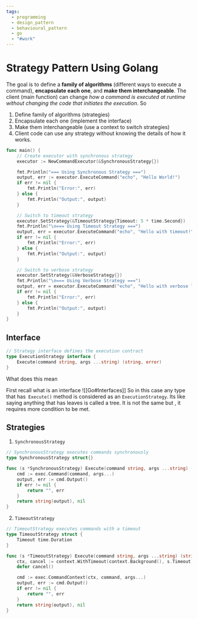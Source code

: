 ```yaml
---
tags:
  - programming
  - design_pattern
  - behavioural_pattern
  - go
  - "#work"
---
```

# Strategy Pattern Using Golang

The goal is to define a **family of algorithms** (different ways to execute a command), **encapsulate each one**, and **make them interchangeable**. The client (main function) can change *how a command is executed at runtime without changing the code that initiates the execution*.
So 
1. Define family of algorithms (strategies)
2. Encapsulate each one (implement the interface)
3. Make them interchangeable (use a context to switch strategies)
4. Client code can use any strategy without knowing the details of how it works.

```go
func main() {
	// Create executor with synchronous strategy
	executor := NewCommandExecutor(&SynchronousStrategy{})

	fmt.Println("=== Using Synchronous Strategy ===")
	output, err := executor.ExecuteCommand("echo", "Hello World!")
	if err != nil {
		fmt.Println("Error:", err)
	} else {
		fmt.Println("Output:", output)
	}

	// Switch to timeout strategy
	executor.SetStrategy(&TimeoutStrategy{Timeout: 5 * time.Second})
	fmt.Println("\n=== Using Timeout Strategy ===")
	output, err = executor.ExecuteCommand("echo", "Hello with timeout!")
	if err != nil {
		fmt.Println("Error:", err)
	} else {
		fmt.Println("Output:", output)
	}

	// Switch to verbose strategy
	executor.SetStrategy(&VerboseStrategy{})
	fmt.Println("\n=== Using Verbose Strategy ===")
	output, err = executor.ExecuteCommand("echo", "Hello with verbose logging!")
	if err != nil {
		fmt.Println("Error:", err)
	} else {
		fmt.Println("Output:", output)
	}
}

```

## Interface
```go
// Strategy interface defines the execution contract
type ExecutionStrategy interface {
	Execute(command string, args ...string) (string, error)
}
```
What does this mean 

First recall what is an interface ![[Go#Interfaces]]
So in this case  any type that has` Execute()`  method is considered as an `ExecutionStrategy`. Its like saying anything that has leaves is called a tree. It is not the same but , it requires more condition to be met. 

## Strategies 

1. `SynchronousStrategy`
```go
// SynchronousStrategy executes commands synchronously
type SynchronousStrategy struct{}

func (s *SynchronousStrategy) Execute(command string, args ...string) (string, error) {
	cmd := exec.Command(command, args...)
	output, err := cmd.Output()
	if err != nil {
		return "", err
	}
	return string(output), nil
}
```
2. `TimeoutStrategy`
```go
// TimeoutStrategy executes commands with a timeout
type TimeoutStrategy struct {
	Timeout time.Duration
}

func (s *TimeoutStrategy) Execute(command string, args ...string) (string, error) {
	ctx, cancel := context.WithTimeout(context.Background(), s.Timeout)
	defer cancel()

	cmd := exec.CommandContext(ctx, command, args...)
	output, err := cmd.Output()
	if err != nil {
		return "", err
	}
	return string(output), nil
}

```
